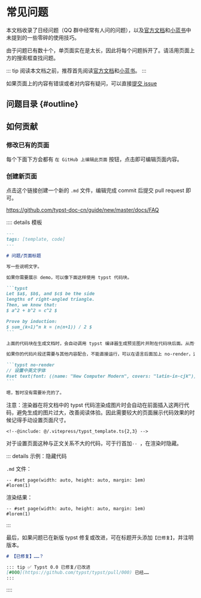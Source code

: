 # 常见问题

本文档收录了日经问题（QQ 群中经常有人问的问题），以及[官方文档](https://typst.app/docs/reference/)和[小蓝书](https://typst.dev/tutorial/)中未提到的一些零碎的使用技巧。

由于问题已有数十个，单页面实在是太长，因此将每个问题拆开了。请活用页面上方的搜索框查找问题。

::: tip
阅读本文档之前，推荐首先阅读[官方文档](https://typst.app/docs/reference/)和[小蓝书](https://typst.dev/tutorial/)。
:::

如果页面上的内容有错误或者对内容有疑问，可以直接[提交 issue](https://github.com/typst-doc-cn/guide/issues/new/choose)

## 问题目录 {#outline}

<FAQList />

## 如何贡献

### 修改已有的页面

每个下面下方会都有 `在 GitHub 上编辑此页面` 按钮，点击即可编辑页面内容。

### 创建新页面

点击这个链接创建一个新的 `.md` 文件，编辑完成 commit 后提交 pull request 即可。

https://github.com/typst-doc-cn/guide/new/master/docs/FAQ

:::: details 模板

````md
---
tags: [template, code]
---

# 问题/页面标题

写一些说明文字。

如果你需要展示 demo，可以像下面这样使用 typst 代码块。

```typst
Let $a$, $b$, and $c$ be the side
lengths of right-angled triangle.
Then, we know that:
$ a^2 + b^2 = c^2 $

Prove by induction:
$ sum_(k=1)^n k = (n(n+1)) / 2 $
```

上面的代码块在生成文档时，会自动调用 typst 编译器生成预览图片并附在代码块后面。从而让网站维护者和读者知道这段代码是可以正常使用的。

如果你的代码片段还需要与其他内容配合，不能直接运行，可以在语言后面加上 no-render，这样的代码块就不会被渲染，例如下面这个：

```typst no-render
// 设置中英文字体
#set text(font: ((name: "New Computer Modern", covers: "latin-in-cjk"), "Noto Serif CJK SC"), lang: "zh")
```

嗯，暂时没有需要补充的了。
````

注意：渲染器在将文档中的 typst 代码渲染成图片时会自动在前面插入这两行代码，避免生成的图片过大，改善阅读体验。因此需要较大的页面展示代码效果的时候记得手动设置页面尺寸。
```typst no-render
<!--@include: @/.vitepress/typst_template.ts{2,3} -->
```

对于设置页面这种与正文关系不大的代码，可于行首加`-- `，在渲染时隐藏。

::: details 示例：隐藏代码

`.md` 文件：

```typst no-render
-- #set page(width: auto, height: auto, margin: 1em)
#lorem(1)
```

渲染结果：

```typst
-- #set page(width: auto, height: auto, margin: 1em)
#lorem(1)
```

:::

最后，如果问题已在新版 typst 修复或改进，可在标题开头添加`【已修复】`，并注明版本。

```md
# 【已修复】……？

::: tip ✅ Typst 0.0 已修复/已改进
[#000](https://github.com/typst/typst/pull/000) 已经……
:::
```

::::
